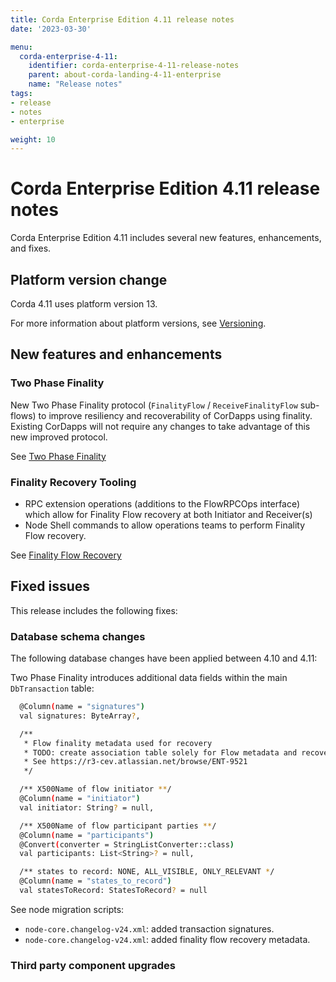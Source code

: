```yaml
---
title: Corda Enterprise Edition 4.11 release notes
date: '2023-03-30'

menu:
  corda-enterprise-4-11:
    identifier: corda-enterprise-4-11-release-notes
    parent: about-corda-landing-4-11-enterprise
    name: "Release notes"
tags:
- release
- notes
- enterprise

weight: 10
---
```


# Corda Enterprise Edition 4.11 release notes

Corda Enterprise Edition 4.11 includes several new features, enhancements, and fixes.

## Platform version change

Corda 4.11 uses platform version 13.

For more information about platform versions, see [Versioning](cordapps/versioning.md).

## New features and enhancements

### Two Phase Finality
New Two Phase Finality protocol (`FinalityFlow` / `ReceiveFinalityFlow` sub-flows) to improve resiliency and
recoverability of CorDapps using finality. Existing CorDapps will not require any changes to take advantage of this
new improved protocol.

See [Two Phase Finality](two-phase-finality.md)

### Finality Recovery Tooling
- RPC extension operations (additions to the FlowRPCOps interface) which allow for Finality Flow recovery at both
  Initiator and Receiver(s)
- Node Shell commands to allow operations teams to perform Finality Flow recovery.

See [Finality Flow Recovery](finality-flow-recovery.md)

## Fixed issues

This release includes the following fixes:

### Database schema changes

The following database changes have been applied between 4.10 and 4.11:

Two Phase Finality introduces additional data fields within the main `DbTransaction` table:

```bash
  @Column(name = "signatures")
  val signatures: ByteArray?,

  /**
   * Flow finality metadata used for recovery
   * TODO: create association table solely for Flow metadata and recovery purposes.
   * See https://r3-cev.atlassian.net/browse/ENT-9521
   */

  /** X500Name of flow initiator **/
  @Column(name = "initiator")
  val initiator: String? = null,

  /** X500Name of flow participant parties **/
  @Column(name = "participants")
  @Convert(converter = StringListConverter::class)
  val participants: List<String>? = null,

  /** states to record: NONE, ALL_VISIBLE, ONLY_RELEVANT */
  @Column(name = "states_to_record")
  val statesToRecord: StatesToRecord? = null
```
See node migration scripts:
- `node-core.changelog-v24.xml`: added transaction signatures.
- `node-core.changelog-v24.xml`: added finality flow recovery metadata.

### Third party component upgrades
